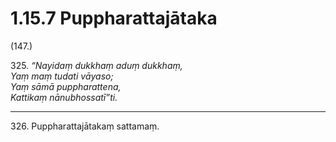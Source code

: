

# 1.15.7 Puppharattajātaka




(147.)

325\. _“Nayidaṃ dukkhaṃ aduṃ dukkhaṃ,_  
_Yaṃ maṃ tudati vāyaso;_  
_Yaṃ sāmā puppharattena,_  
_Kattikaṃ nānubhossatī”ti._  


---

326\. Puppharattajātakaṃ sattamaṃ.





